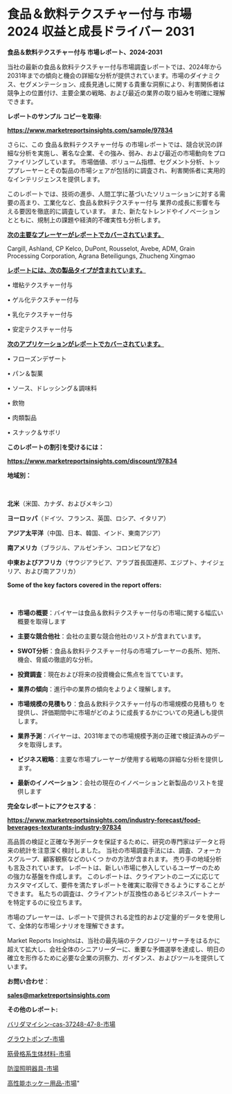 # 食品＆飲料テクスチャー付与 市場 2024 収益と成長ドライバー 2031

<strong>食品＆飲料テクスチャー付与 市場レポート、2024-2031</strong>

当社の最新の食品＆飲料テクスチャー付与市場調査レポートでは、2024年から2031年までの傾向と機会の詳細な分析が提供されています。市場のダイナミクス、セグメンテーション、成長見通しに関する貴重な洞察により、利害関係者は競争上の位置付け、主要企業の戦略、および最近の業界の取り組みを明確に理解できます。



<strong>レポートのサンプル コピーを取得:</strong> <a href=https://www.marketreportsinsights.com/sample/97834>

<strong><u>https://www.marketreportsinsights.com/sample/97834</u></strong></a>

さらに、この 食品＆飲料テクスチャー付与 の市場レポートでは、競合状況の詳細な分析を実施し、著名な企業、その強み、弱み、および最近の市場動向をプロファイリングしています。 市場価値、ボリューム指標、セグメント分析、トッププレーヤーとその製品の市場シェアが包括的に調査され、利害関係者に実用的なインテリジェンスを提供します。

このレポートでは、技術の進歩、人間工学に基づいたソリューションに対する需要の高まり、工業化など、食品＆飲料テクスチャー付与 業界の成長に影響を与える要因を徹底的に調査しています。 また、新たなトレンドやイノベーションとともに、規制上の課題や経済的不確実性も分析します。



<strong><u>次の主要なプレーヤーがレポートでカバーされています。</u></strong>

Cargill, Ashland, CP Kelco, DuPont, Rousselot, Avebe, ADM, Grain Processing Corporation, Agrana Beteiligungs, Zhucheng Xingmao



<strong><u><b>レポートには、次の製品タイプが含まれています。</b></u></strong>

• 増粘テクスチャー付与

• ゲル化テクスチャー付与

• 乳化テクスチャー付与

• 安定テクスチャー付与



<strong><u><b>次のアプリケーションがレポートでカバーされています。</b></u></strong>

• フローズンデザート

• パン＆製菓

• ソース、ドレッシング＆調味料

• 飲物

• 肉類製品

• スナック＆サボリ



<strong><b>このレポートの割引を受けるには：</b></strong>

<a href=https://www.marketreportsinsights.com/discount/97834>

<strong><u>https://www.marketreportsinsights.com/discount/97834</u></strong></a>



<strong>地域別：</strong>

<strong> </strong>



<strong>北米</strong>（米国、カナダ、およびメキシコ）



<strong>ヨーロッパ</strong>（ドイツ、フランス、英国、ロシア、イタリア）



<strong>アジア太平洋</strong>（中国、日本、韓国、インド、東南アジア）



<strong>南アメリカ</strong>（ブラジル、アルゼンチン、コロンビアなど）



<strong>中東およびアフリカ</strong>（サウジアラビア、アラブ首長国連邦、エジプト、ナイジェリア、および南アフリカ）



<strong>Some of the key factors covered in the report offers:</strong>

<strong> </strong>
<ul>
  <li>

<strong>市場の概要</strong>：バイヤーは食品＆飲料テクスチャー付与の市場に関する幅広い概要を取得します</li>
  <li>

<strong>主要な競合他社</strong>：会社の主要な競合他社のリストが含まれています。</li>
  <li>

<strong>SWOT分析</strong>：食品＆飲料テクスチャー付与の市場プレーヤーの長所、短所、機会、脅威の徹底的な分析。</li>
  <li>

<strong>投資調査</strong>：現在および将来の投資機会に焦点を当てています。</li>
  <li>

<strong>業界の傾向</strong>：進行中の業界の傾向をよりよく理解します。</li>
  <li>

<strong>市場規模の見積もり</strong>：食品＆飲料テクスチャー付与の市場規模の見積もり を提供し、評価期間中に市場がどのように成長するかについての見通しも提供します。</li>
  <li>

<strong>業界予測</strong>：バイヤーは、2031年までの市場規模予測の正確で検証済みのデータを取得します。</li>
  <li>

<strong>ビジネス戦略</strong>：主要な市場プレーヤーが使用する戦略の詳細な分析を提供します。</li>
  <li>

<strong>最新のイノベーション</strong>：会社の現在のイノベーションと新製品のリストを提供します</li>
</ul>


<strong>完全なレポートにアクセスする</strong>：

<a href=https://www.marketreportsinsights.com/industry-forecast/food-beverages-texturants-industry-97834>

<strong><u>https://www.marketreportsinsights.com/industry-forecast/food-beverages-texturants-industry-97834</u></strong></a>

高品質の検証と正確な予測データを保証するために、研究の専門家はデータと将来の統計を注意深く検討しました。 当社の市場調査手法には、調査、フォーカスグループ、顧客観察などのいくつ かの方法が含まれます。 売り手の地域分析も言及されています。 レポートは、新しい市場に参入しているユーザーのための強力な基盤を作成します。 このレポートは、クライアントのニーズに応じてカスタマイズして、要件を満たすレポートを確実に取得できるようにすることができます。 私たちの調査は、クライアントが互換性のあるビジネスパートナーを特定するのに役立ちます。

市場のプレーヤーは、レポートで提供される定性的および定量的データを使用して、全体的な市場シナリオを理解できます。

Market Reports Insightsは、当社の最先端のテクノロジーリサーチをはるかに超えて拡大し、会社全体のシニアリーダーに、重要な予備選挙を達成し、明日の確立を形作るために必要な企業の洞察力、ガイダンス、およびツールを提供しています。



<strong><b>お問い合わせ</b></strong>：

<a href=mailto:sales@marketreportsinsights.com>

<strong><u>sales@marketreportsinsights.com</u></strong></a>



<strong>その他のレポート:</strong>

<a href=https://www.linkedin.com/pulse/バリダマイシン-cas-37248-47-8-市場-2023-新興市場-将来の動向と市場需要-2030-pr-news-hub-wbx8f/>バリダマイシン-cas-37248-47-8-市場</a>

<a href=https://www.linkedin.com/pulse/グラウトポンプ-市場-2023-新興市場-将来の動向と市場需要-2030-pr-news-hub-tj2qf/>グラウトポンプ-市場</a>

<a href=https://www.linkedin.com/pulse/筋骨格系生体材料-市場-2023-総合分析と事業成長戦略-2030-m3nyf/>筋骨格系生体材料-市場</a>

<a href=https://www.linkedin.com/pulse/防湿照明器具-市場-2023-総合分析と事業成長戦略-2030-analytics-achievers-24-analysis-3pnnf/>防湿照明器具-市場</a>

<a href=https://www.linkedin.com/pulse/高性能ホッケー用品-市場-2023-年のダイナミクスとビジネストレンド-2030-trend-titans-360-analysis-vpakf/>高性能ホッケー用品-市場</a>"
